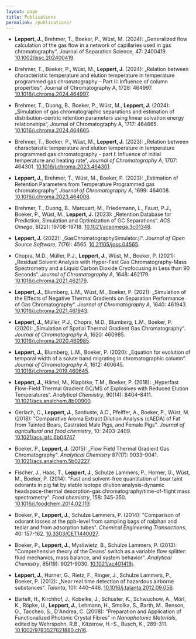 ```yaml
---
layout: page
title: Publications
permalink: /publications/
---
```


* **Leppert, J.**, Brehmer, T., Boeker, P., Wüst, M. (2024): „Generalized flow calculation of the gas flow in a network of capillaries used in gas chromatography“, Journal of Separation Science, 47: 2400419. [10.1002/jssc.202400419](https://doi.org/10.1002/jssc.202400419).

* Brehmer, T., Boeker, P., Wüst, M., **Leppert, J.** (2024): „Relation between characteristic temperature and elution temperature in temperature programmed gas chromatography – Part II: Influence of column properties“, Journal of Chromatography A, 1728: 464997. [10.1016/j.chroma.2024.464997](https://doi.org/10.1016/j.chroma.2024.464997).

* Brehmer, T., Duong, B., Boeker, P., Wüst, M., **Leppert, J.** (2024): „Simulation of gas chromatographic separations and estimation of distribution-centric retention parameters using linear solvation energy relationships“, Journal of Chromatography A, 1717: 464665. [10.1016/j.chroma.2024.464665](https://doi.org/10.1016/j.chroma.2024.464665).

* Brehmer, T., Boeker, P., Wüst, M., **Leppert, J.** (2023): 
  „Relation between characteristic temperature and elution temperature in temperature programmed gas chromatography - part I: Influence of initial temperature and heating rate“, _Journal of Chromatography A_, 1707: 464301. [10.1016/j.chroma.2023.464301](https://doi.org/10.1016/j.chroma.2023.464301).

* **Leppert, J.**, Brehmer, T., Wüst, M., Boeker, P. (2023):
  „Estimation of Retention Parameters from Temperature Programmed gas chromatography“, _Journal of Chromatography A_, 1699: 464008. [10.1016/j.chroma.2023.464008](https://doi.org/10.1016/j.chroma.2023.464008).

* Brehmer, T., Duong, B., Marquart, M., Friedemann, L., Faust, P.J., Boeker, P., Wüst, M., **Leppert, J.** (2023):
  „Retention Database for Prediction, Simulation and Optimization of GC Separations“. _ACS Omega_, 8(22): 19708-19718. [10.1021/acsomega.3c01348](https://doi.org/10.1021/acsomega.3c01348).

* **Leppert, J.** (2022):
  „GasChromatographySimulator.jl“. _Journal of Open Source Software_, 7(76): 4565. [10.21105/joss.04565](https://doi.org/10.21105/joss.04565).

* Chopra, M.D., Müller, P.J., **Leppert, J.**, Wüst, M., Boeker, P. (2021):
  „Residual Solvent Analysis with Hyper-Fast Gas Chromatography-Mass Spectrometry and a Liquid Carbon Dioxide Cryofocusing in Less than 90 Seconds“. _Journal of Chromatography A_, 1648: 462179. [10.1016/j.chroma.2021.462179](https://doi.org/10.1016/j.chroma.2021.462179).

* **Leppert, J.**, Blumberg, L.M., Wüst, M., Boeker, P. (2021):
  „Simulation of the Effects of Negative Thermal Gradients on Separation Performance of Gas Chromatography“. _Journal of Chromatography A_, 1640: 461943. [10.1016/j.chroma.2021.461943](https://doi.org/10.1016/j.chroma.2021.461943).

* **Leppert, J.**, Müller, P.J., Chopra, M.D., Blumberg, L.M., Boeker, P. (2020): 
  „Simulation of Spatial Thermal Gradient Gas Chromatography“. _Journal of Chromatography A_, 1620: 460985. [10.1016/j.chroma.2020.460985](https://doi.org/10.1016/j.chroma.2020.460985).

* **Leppert, J.**, Blumberg, L.M., Boeker, P. (2020):
  „Equation for evolution of temporal width of a solute band migrating in chromatographic column“. _Journal of Chromatography A_, 1612: 460645. [10.1016/j.chroma.2019.460645](https://doi.org/10.1016/j.chroma.2019.460645).

* **Leppert, J.**, Härtel, M., Klapötke, T.M., Boeker, P. (2018):
  „Hyperfast Flow-Field Thermal Gradient GC/MS of Explosives with Reduced Elution Temperatures“. _Analytical Chemistry_, 90(14): 8404–8411. [10.1021/acs.analchem.8b00900](https://doi.org/10.1021/acs.analchem.8b00900).

* Gerlach, C., **Leppert, J.**, Santiuste, A.C., Pfeiffer, A., Boeker, P., Wüst, M. (2018):
  "Comparative Aroma Extract Dilution Analysis (cAEDA) of Fat from Tainted Boars, Castrated Male Pigs, and Female Pigs". _Journal of agricultural and food chemistry_, 10: 2403-2409. [10.1021/acs.jafc.6b04747](https://doi.org/10.1021/acs.jafc.6b04747)

* Boeker, P., **Leppert, J.** (2015):
  „Flow Field Thermal Gradient Gas Chromatography“. _Analytical Chemistry_ 87(17): 9033–9041. [10.1021/acs.analchem.5b02227](https://doi.org/10.1021/acs.analchem.5b02227).

* Fischer, J., Haas, T., **Leppert, J.**, Schulze Lammers, P., Horner, G., Wüst, M., Boeker, P. (2014):
  "Fast and solvent-free quantitation of boar taint odorants in pig fat by stable isotope dilution analysis-dynamic headspace-thermal desorption-gas chromatography/time-of-flight mass spectrometry". _Food chemistry_, 158: 345-350. [10.1016/j.foodchem.2014.02.113](https://doi.org/10.1016/j.foodchem.2014.02.113)

* Boeker, P., **Leppert, J.**, Schulze Lammers, P. (2014): 
  "Comparison of odorant losses at the ppb-level from sampling bags of nalphan and tedlar and from adsorption tubes". _Chemical Engineering Transactions_, 40: 157-162. [10.3303/CET1440027](https://doi.org/10.3303/CET1440027).

* Boeker, P., **Leppert, J.**, Mysliwietz, B., Schulze Lammers, P. (2013): 
  "Comprehensive theory of the Deans' switch as a variable flow splitter: fluid mechanics, mass balance, and system behavior". _Analytical Chemistry_, 85(19): 9021-9030. [10.1021/ac401419j](https://doi.org/10.1021/ac401419j).

* **Leppert, J.**, Horner, G., Rietz, F., Ringer, J., Schulze Lammers, P., Boeker, P. (2012):
  „Near real time detection of hazardous airborne substances“. _Talanta_, 101: 440–446. [10.1016/j.talanta.2012.09.056](https://doi.org/10.1016/j.talanta.2012.09.056).

* Bartelt, H., Kirchhof, J., Kobelke, J., Schuster, K., Schwuchow, A., Mörl, K., Röpke, U., **Leppert, J.**, Lehmann, H., Smolka, S., Barth, M., Benson, O., Taccheo, S., D'Andrea, C. (2008): 
  "Preparation and Application of Functionalized Photonic Crystal Fibres" in _Nanophotonic Materials_, edited by Wehrspohn, R.B., Kitzerow, H.–S., Busch, K., 289-311. [10.1002/9783527621880.ch16](https://doi.org/10.1002/9783527621880.ch16).
